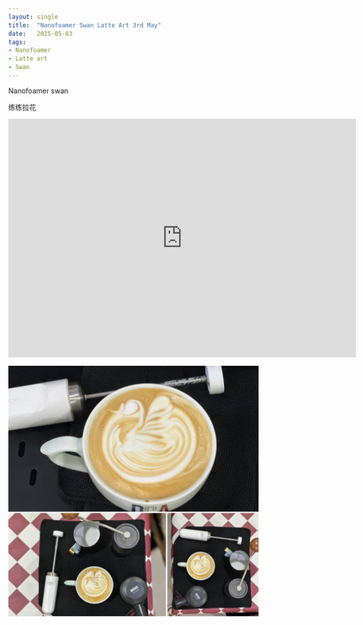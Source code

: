 ```yaml
---
layout: single
title:  "Nanofoamer Swan Latte Art 3rd May"
date:   2025-05-03
tags:
- Nanofoamer
- Latte art
- Swan
---
```


Nanofoamer swan

练练拉花



<div class="embed-container">
  <iframe
      src="https://www.youtube.com/embed/jX_5lquOd2I"
      width="700"
      height="480"
      frameborder="0"
      allowfullscreen="true">
  </iframe>
</div>


![](/assets/img/2025/05/03/E4D15652-3A9D-4353-B5C7-59971D6B3497.JPG)
